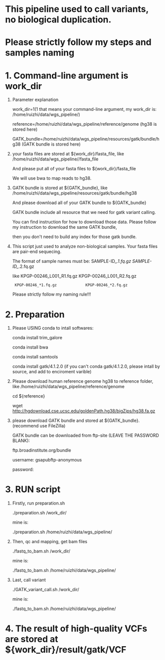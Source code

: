 # This pipeline used to call variants, no biological duplication.
# Please strictly follow my steps and samples naming
# 1. Command-line argument is work_dir

1. Parameter explanation

   work_dir=$1             ($1 that means your command-line argument, my work_dir is: /home/ruizhi/data/wgs_pipeline/)

   reference=/home/ruizhi/data/wgs_pipeline/reference/genome                     (hg38 is stored here)

   GATK_bundle=/home/ruizhi/data/wgs_pipeline/resources/gatk/bundle/hg38         (GATK bundle is stored here)

2. your fasta files are stored at ${work_dir}/fasta_file, like /home/ruizhi/data/wgs_pipeline//fasta_file

   And please put all of your fasta files to ${work_dir}/fasta_file
   
   We will use bwa to map reads to hg38.

3. GATK bundle is stored at ${GATK_bundle}, like /home/ruizhi/data/wgs_pipeline/resources/gatk/bundle/hg38
   
   And please download all of your GATK bundle to ${GATK_bundle}
   
   GATK bundle include all resource that we need for gatk variant calling.
   
   You can find instruction for how to download those data. Please follow my instruction to download the same GATK bundle, 
   
   then you don't need to build any index for those gatk bundle.

4. This script just used to analyze non-biological samples. Your fasta files are pair-end sequecing.

   The format of sample names must be: SAMPLE-ID_*.1.fq.gz      SAMPLE-ID_*.2.fq.gz
   
   like KPGP-00246_L001_R1.fq.gz       KPGP-00246_L001_R2.fq.gz
   
        KPGP-00246_*1.fq.gz             KPGP-00246_*2.fq.gz
        
   Please strictly follow my naming rule!!!

# 2. Preparation

1. Please USING conda to intall softwares:

   conda install trim_galore
   
   conda install bwa
   
   conda install samtools   
 
   conda install gatk/4.1.2.0 (if you can't conda gatk/4.1.2.0, please intall by source, and add to enciroment varible)

2. Please download human reference genome hg38 to reference folder, like /home/ruizhi/data/wgs_pipeline/reference/genome

   cd ${reference} 
  
   wget http://hgdownload.cse.ucsc.edu/goldenPath.hg38/bigZips/hg38.fa.gz

3. please download GATK bundle and stored at ${GATK_bundle}. (recommend use FileZilla)

   GATK bundle can be downloaded from ftp-site (LEAVE THE PASSWORD BLANK):

   ftp.broadinstitute.org/bundle

   username: gsapubftp-anonymous

   password:
   
# 3. RUN script

1. Firstly, run preparation.sh

   ./preparation.sh /work_dir/
   
   mine is:
   
   ./preparation.sh /home/ruizhi/data/wgs_pipeline/
   
   
2. Then, qc and mapping, get bam files

   ./fastq_to_bam.sh /work_dir/
   
    mine is:
    
   ./fastq_to_bam.sh /home/ruizhi/data/wgs_pipeline/

3. Last, call variant
   
   ./GATK_variant_call.sh /work_dir/
   
   mine is:
   
   ./fastq_to_bam.sh /home/ruizhi/data/wgs_pipeline/

# 4. The result of high-quality VCFs are stored at ${work_dir}/result/gatk/VCF



